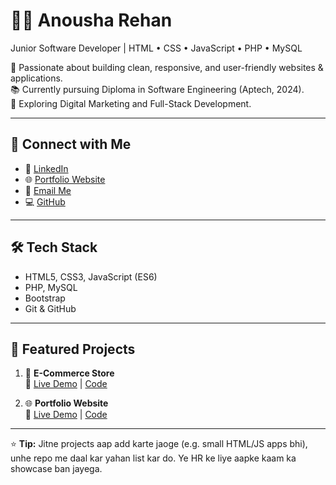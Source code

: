 # 👩‍💻 Anousha Rehan
Junior Software Developer | HTML • CSS • JavaScript • PHP • MySQL   

🌟 Passionate about building clean, responsive, and user-friendly websites & applications.  
📚 Currently pursuing Diploma in Software Engineering (Aptech, 2024).  
🚀 Exploring Digital Marketing and Full-Stack Development.  

---

## 🔗 Connect with Me
- 💼 [LinkedIn](https://www.linkedin.com/in/anousha-rehan-942456376)  
- 🌐 [Portfolio Website](https://anousharehan206-collab.github.io/portfolio-website/)  
- 📧 [Email Me](https://mail.google.com/mail/?view=cm&fs=1&to=anousharehan206@gmail.com)  
- 💻 [GitHub](https://github.com/anousharehan206-collab)  

---

## 🛠️ Tech Stack
- HTML5, CSS3, JavaScript (ES6)  
- PHP, MySQL    
- Bootstrap  
- Git & GitHub  

---

## 📌 Featured Projects
1. 🛒 **E-Commerce Store**  
   🔗 [Live Demo](https://anousharehan206-collab.github.io/ecommerce-store/) | [Code](https://github.com/anousharehan206-collab/ecommerce-store)  
 
 2. 🌐 **Portfolio Website**  
   🔗 [Live Demo](https://anousharehan206-collab.github.io/portfolio-website/) | [Code](https://github.com/anousharehan206-collab/portfolio-website)  

---

⭐ **Tip:** Jitne projects aap add karte jaoge (e.g. small HTML/JS apps bhi), unhe repo me daal kar yahan list kar do. Ye HR ke liye aapke kaam ka showcase ban jayega.

